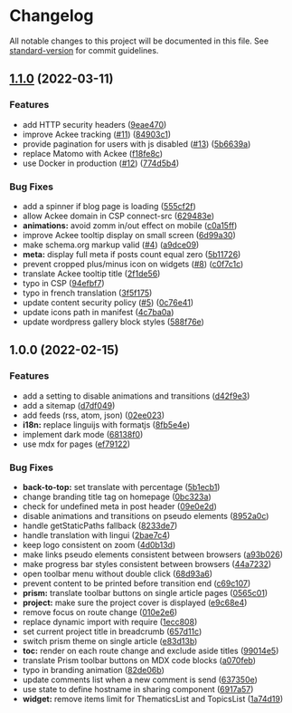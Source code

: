 # Changelog

All notable changes to this project will be documented in this file. See [standard-version](https://github.com/conventional-changelog/standard-version) for commit guidelines.

## [1.1.0](https://github.com/ArmandPhilippot/apcom/compare/v1.0.0...v1.1.0) (2022-03-11)

### Features

- add HTTP security headers ([9eae470](https://github.com/ArmandPhilippot/apcom/commit/9eae4703c97c50e82d959a3e0859fe1553889b15))
- improve Ackee tracking ([#11](https://github.com/ArmandPhilippot/apcom/issues/11)) ([84903c1](https://github.com/ArmandPhilippot/apcom/commit/84903c1e5182124b1bb618b7d8754cb70d0a6647))
- provide pagination for users with js disabled ([#13](https://github.com/ArmandPhilippot/apcom/issues/13)) ([5b6639a](https://github.com/ArmandPhilippot/apcom/commit/5b6639a3cf9b6c63045cb82e6ef1a43b0742c367))
- replace Matomo with Ackee ([f18fe8c](https://github.com/ArmandPhilippot/apcom/commit/f18fe8caa611e9273c5504fa81522e1ac93b95d2))
- use Docker in production ([#12](https://github.com/ArmandPhilippot/apcom/issues/12)) ([774d5b4](https://github.com/ArmandPhilippot/apcom/commit/774d5b4c538d93889bf743b6cd7d01a85f8715e6))

### Bug Fixes

- add a spinner if blog page is loading ([555cf2f](https://github.com/ArmandPhilippot/apcom/commit/555cf2f748b88c47172e4292d438a91c01387f00))
- allow Ackee domain in CSP connect-src ([629483e](https://github.com/ArmandPhilippot/apcom/commit/629483ef7415a00bebfcfc44574e54dcc1283eef))
- **animations:** avoid zomm in/out effect on mobile ([c0a15ff](https://github.com/ArmandPhilippot/apcom/commit/c0a15ffdb798b7c9567827095cf1154614ca6fc4))
- improve Ackee tooltip display on small screen ([6d99a30](https://github.com/ArmandPhilippot/apcom/commit/6d99a308924a3ef286e2de6537a8733388527441))
- make schema.org markup valid ([#4](https://github.com/ArmandPhilippot/apcom/issues/4)) ([a9dce09](https://github.com/ArmandPhilippot/apcom/commit/a9dce097f6a076f243869a495d9ab6d9ddf6ecd2))
- **meta:** display full meta if posts count equal zero ([5b11726](https://github.com/ArmandPhilippot/apcom/commit/5b1172662662df1bc8a05dadda14ac9fd827c347))
- prevent cropped plus/minus icon on widgets ([#8](https://github.com/ArmandPhilippot/apcom/issues/8)) ([c0f7c1c](https://github.com/ArmandPhilippot/apcom/commit/c0f7c1c22749b66a0ec588753e7f705f3ca4224e))
- translate Ackee tooltip title ([2f1de56](https://github.com/ArmandPhilippot/apcom/commit/2f1de56509948e4aecac058adeb07c3502bdf818))
- typo in CSP ([94efbf7](https://github.com/ArmandPhilippot/apcom/commit/94efbf764afc9a2d0f9ababcfe43b50190ad8c32))
- typo in french translation ([3f5f175](https://github.com/ArmandPhilippot/apcom/commit/3f5f175ccab7e5f934cdd22808626d5547a27e0f))
- update content security policy ([#5](https://github.com/ArmandPhilippot/apcom/issues/5)) ([0c76e41](https://github.com/ArmandPhilippot/apcom/commit/0c76e4165bcdf688fabc52d585c6cec5ac568b90))
- update icons path in manifest ([4c7ba0a](https://github.com/ArmandPhilippot/apcom/commit/4c7ba0ac4b13fea4e6cb78481177ac7feca895ea))
- update wordpress gallery block styles ([588f76e](https://github.com/ArmandPhilippot/apcom/commit/588f76ecaaaa80159dbbadce9603f2da32953b3a))

## 1.0.0 (2022-02-15)

### Features

- add a setting to disable animations and transitions ([d42f9e3](https://github.com/ArmandPhilippot/apcom/commit/d42f9e348261fd1738e7977db89b06007ec8da10))
- add a sitemap ([d7df049](https://github.com/ArmandPhilippot/apcom/commit/d7df049ef40d4028ac5616f8bbe366d1476404de))
- add feeds (rss, atom, json) ([02ee023](https://github.com/ArmandPhilippot/apcom/commit/02ee023272c4f28fd866de40dd2b15a7f7b75a4a))
- **i18n:** replace linguijs with formatjs ([8fb5e4e](https://github.com/ArmandPhilippot/apcom/commit/8fb5e4ef3ae925ebc6622711fb5c8c6147642cbc))
- implement dark mode ([68138f0](https://github.com/ArmandPhilippot/apcom/commit/68138f0dcd8b3db2c23b31a20508726f245b5ba5))
- use mdx for pages ([ef79122](https://github.com/ArmandPhilippot/apcom/commit/ef7912256cb4765d553b002c24b9752c2d5096ac))

### Bug Fixes

- **back-to-top:** set translate with percentage ([5b1ecb1](https://github.com/ArmandPhilippot/apcom/commit/5b1ecb1990463889bc736029fcbe38d0756141db))
- change branding title tag on homepage ([0bc323a](https://github.com/ArmandPhilippot/apcom/commit/0bc323a777a607090af87636026f668104cf8a0c))
- check for undefined meta in post header ([09e0e2d](https://github.com/ArmandPhilippot/apcom/commit/09e0e2d1569e5098c960299746f7b8632e9b35f3))
- disable animations and transitions on pseudo elements ([8952a0c](https://github.com/ArmandPhilippot/apcom/commit/8952a0ce097405d3c66eff2b6c70a5bd139435e5))
- handle getStaticPaths fallback ([8233de7](https://github.com/ArmandPhilippot/apcom/commit/8233de7c5355f502eb335d00682c42e2f8dde456))
- handle translation with lingui ([2bae7c4](https://github.com/ArmandPhilippot/apcom/commit/2bae7c43764df5678fe2fc2e68be11ae95d85a41))
- keep logo consistent on zoom ([4d0b13d](https://github.com/ArmandPhilippot/apcom/commit/4d0b13d22be1297c91316d5e52c8fb30ded5c7dd))
- make links pseudo elements consistent between browsers ([a93b026](https://github.com/ArmandPhilippot/apcom/commit/a93b026af98ef5d20f242633871a2b222eb090b5))
- make progress bar styles consistent between browsers ([44a7232](https://github.com/ArmandPhilippot/apcom/commit/44a72320927ee3752ae600829c0c618b68e0f19d))
- open toolbar menu without double click ([68d93a6](https://github.com/ArmandPhilippot/apcom/commit/68d93a6310938f5dda378e9185cdfb0086f90de8))
- prevent content to be printed before transition end ([c69c107](https://github.com/ArmandPhilippot/apcom/commit/c69c107de84aa3b2cdbf0ed087d0314f22d30b18))
- **prism:** translate toolbar buttons on single article pages ([0565c01](https://github.com/ArmandPhilippot/apcom/commit/0565c019c77e4c67876dec5bd099a9de4564da30))
- **project:** make sure the project cover is displayed ([e9c68e4](https://github.com/ArmandPhilippot/apcom/commit/e9c68e4b3ddcfe638bc611f421d55f372e0100e9))
- remove focus on route change ([010e2e6](https://github.com/ArmandPhilippot/apcom/commit/010e2e68568b3894fcaefc1f7c735b810a29a5c4))
- replace dynamic import with require ([1ecc808](https://github.com/ArmandPhilippot/apcom/commit/1ecc8089dd1f90ee20064cfda39855fc8805e9cf))
- set current project title in breadcrumb ([657d11c](https://github.com/ArmandPhilippot/apcom/commit/657d11ce72c905832b9b169354352f521f42207a))
- switch prism theme on single article ([e83d13b](https://github.com/ArmandPhilippot/apcom/commit/e83d13bbbe4a7d19371a5be6782bd592a6ee7406))
- **toc:** render on each route change and exclude aside titles ([99014e5](https://github.com/ArmandPhilippot/apcom/commit/99014e5634c6216173bf90117750f95172924134))
- translate Prism toolbar buttons on MDX code blocks ([a070feb](https://github.com/ArmandPhilippot/apcom/commit/a070febae56f08b744079ebf52874fc8c0c51af9))
- typo in branding animation ([82de06b](https://github.com/ArmandPhilippot/apcom/commit/82de06b1bda8a9213d1147029e8a404084bf486e))
- update comments list when a new comment is send ([637350e](https://github.com/ArmandPhilippot/apcom/commit/637350e4d152de1346857d645bda8443900ec6f4))
- use state to define hostname in sharing component ([6917a57](https://github.com/ArmandPhilippot/apcom/commit/6917a572011489aafe62c9d2479615cb2928094f))
- **widget:** remove items limit for ThematicsList and TopicsList ([1a74d19](https://github.com/ArmandPhilippot/apcom/commit/1a74d19cf4ad080e822e84472288c701ce001e60))
